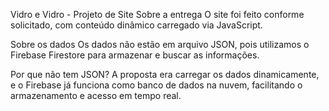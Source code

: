Vidro e Vidro - Projeto de Site
Sobre a entrega
O site foi feito conforme solicitado, com conteúdo dinâmico carregado via JavaScript.

Sobre os dados
Os dados não estão em arquivo JSON, pois utilizamos o Firebase Firestore para armazenar e buscar as informações.

Por que não tem JSON?
A proposta era carregar os dados dinamicamente, e o Firebase já funciona como banco de dados na nuvem, facilitando o armazenamento e acesso em tempo real.

